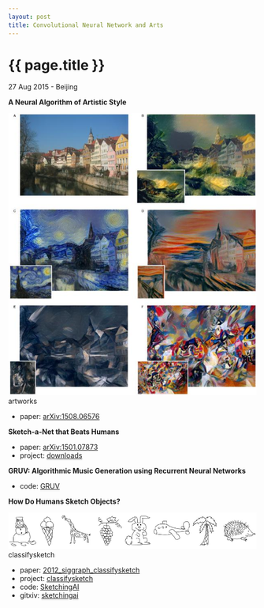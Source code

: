 ```yaml
---
layout: post
title: Convolutional Neural Network and Arts
---
```


{{ page.title }}
================

<p class="meta">27 Aug 2015 - Beijing</p>

**A Neural Algorithm of Artistic Style**

<div class="fig figcenter fighighlight">
  <img src="/assets/cnn-and-arts/a_nerual_algorithm_of_artistic_style.jpg">
  <div class="figcaption">artworks</div>
</div>

- paper: [arXiv:1508.06576](http://arxiv.org/abs/1508.06576)

**Sketch-a-Net that Beats Humans**

- paper: [arXiv:1501.07873](http://arxiv.org/abs/1501.07873)
- project: [downloads](http://www.eecs.qmul.ac.uk/~tmh/downloads.html)

**GRUV: Algorithmic Music Generation using Recurrent Neural Networks**

- code: [GRUV](https://github.com/MattVitelli/GRUV)

**How Do Humans Sketch Objects?**

<div class="fig figcenter fighighlight">
  <img src="/assets/cnn-and-arts/teaser_siggraph.jpg">
  <div class="figcaption">classifysketch</div>
</div>

- paper: [2012_siggraph_classifysketch](http://cybertron.cg.tu-berlin.de/eitz/pdf/2012_siggraph_classifysketch.pdf)
- project: [classifysketch](http://cybertron.cg.tu-berlin.de/eitz/projects/classifysketch/)
- code: [SketchingAI](https://github.com/Zebreu/SketchingAI)
- gitxiv: [sketchingai](http://gitxiv.com/posts/ZBCxEc9g3Fg5xCQ6n/sketchingai)
